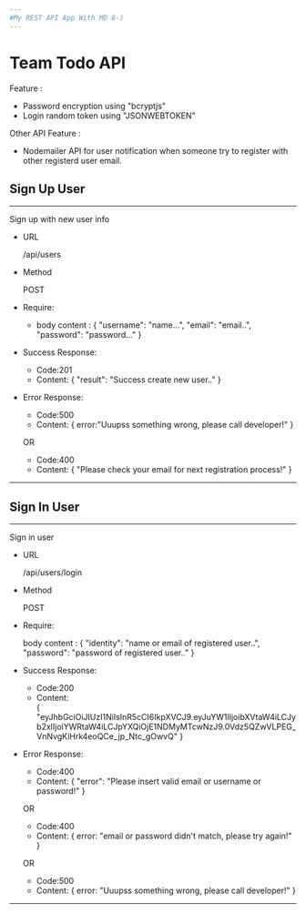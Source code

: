 ```yaml
---
#My REST API App With MD 8-)
---
```

# Team Todo API

Feature :

- Password encryption using "bcryptjs"
- Login random token using "JSONWEBTOKEN"

Other API Feature :

- Nodemailer API for user notification when someone try to register with other registerd user email.

## Sign Up User
---
Sign up with new user info

+ URL

    /api/users

+ Method

    POST

+ Require:

    + body content :
    {
        "username": "name...",
        "email": "email..",
        "password": "password..."
    }

+ Success Response:

    + Code:201
    + Content:
    {
	    "result": "Success create new user.."
    }

+ Error Response:

    + Code:500
    + Content:
    {
        error:"Uuupss something wrong, please call developer!"
    }
    
    OR

    + Code:400
    + Content:
    {
        "Please check your email for next registration process!"
    }
---
## Sign In User
---
Sign in user

+ URL

    /api/users/login

+ Method

    POST

+ Require:

    body content :
    {
        "identity": "name or email of registered user..",
        "password": "password of registered user.."
    }

+ Success Response:

    + Code:200
    + Content:  
        {
            "eyJhbGciOiJIUzI1NiIsInR5cCI6IkpXVCJ9.eyJuYW1lIjoibXVtaW4iLCJyb2xlIjoiYWRtaW4iLCJpYXQiOjE1NDMyMTcwNzJ9.0Vdz5QZwVLPEG_VnNvgKiHrk4eoQCe_jp_Ntc_gOwvQ"
        }

+ Error Response:

    + Code:400
    + Content: 
        {
            "error": "Please insert valid email or username or password!"
        }

    OR

    + Code:400
    + Content:
        {
            error: "email or password didn't match, please try again!"
        }
    
    OR

    + Code:500
    + Content:
        {
            error: "Uuupss something wrong, please call developer!"
        }
---
